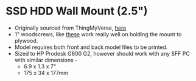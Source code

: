 # SSD HDD Wall Mount (2.5")

* Originally sourced from ThingMyVerse, [here](https://www.thingiverse.com/thing:4608403)
* 1" woodscrews, like [these](https://www.homedepot.com/p/Everbilt-8-x-1-in-Zinc-Plated-Phillips-Flat-Head-Wood-Screw-100-Pack-822772/317479392) work really well on holding the mount to plywood.
* Model requires both front and back model files to be printed.
* Sized to HP Prodesk G600 G2, however should work with any SFF PC with similar dimensions -
  * 6.9 x 1.3 x 7"
  * 175 x 34 x 177mm
